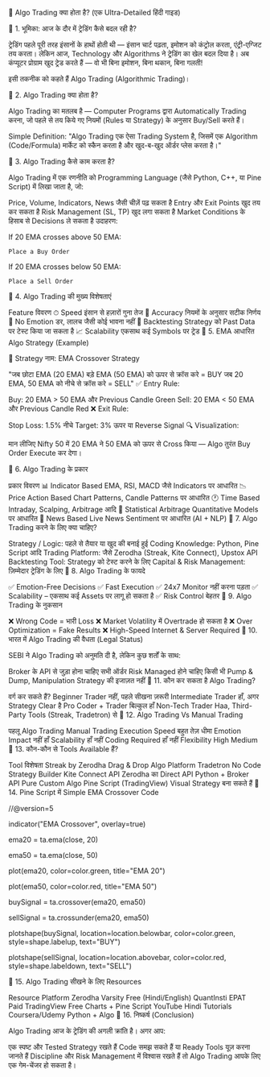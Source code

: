 📘 Algo Trading क्या होता है? (एक Ultra-Detailed हिंदी गाइड)

🔷 1. भूमिका: आज के दौर में ट्रेडिंग कैसे बदल रही है?

ट्रेडिंग पहले पूरी तरह इंसानों के हाथों होती थी — इंसान चार्ट पढ़ता, इमोशन को कंट्रोल करता, एंट्री-एग्जिट तय करता। लेकिन आज, Technology और Algorithms ने ट्रेडिंग का खेल बदल दिया है। अब कंप्यूटर प्रोग्राम खुद ट्रेड करते हैं — वो भी बिना इमोशन, बिना थकान, बिना गलती!

इसी तकनीक को कहते हैं Algo Trading (Algorithmic Trading)।

🔷 2. Algo Trading क्या होता है?

Algo Trading का मतलब है — Computer Programs द्वारा Automatically Trading करना, जो पहले से तय किये गए नियमों (Rules या Strategy) के अनुसार Buy/Sell करते हैं।

Simple Definition:
"Algo Trading एक ऐसा Trading System है, जिसमें एक Algorithm (Code/Formula) मार्केट को स्कैन करता है और खुद-ब-खुद ऑर्डर प्लेस करता है।"

🔷 3. Algo Trading कैसे काम करता है?

Algo Trading में एक रणनीति को Programming Language (जैसे Python, C++, या Pine Script) में लिखा जाता है, जो:

Price, Volume, Indicators, News जैसी चीज़ें पढ़ सकता है
Entry और Exit Points खुद तय कर सकता है
Risk Management (SL, TP) खुद लगा सकता है
Market Conditions के हिसाब से Decisions ले सकता है
उदाहरण:

If 20 EMA crosses above 50 EMA:

    Place a Buy Order

If 20 EMA crosses below 50 EMA:

    Place a Sell Order

🔷 4. Algo Trading की मुख्य विशेषताएं

Feature	विवरण
⏱ Speed	इंसान से हज़ारों गुना तेज
🎯 Accuracy	नियमों के अनुसार सटीक निर्णय
🤖 No Emotion	डर, लालच जैसी कोई भावना नहीं
🧠 Backtesting	Strategy को Past Data पर टेस्ट किया जा सकता है
📈 Scalability	एकसाथ कई Symbols पर ट्रेड
🔷 5. EMA आधारित Algo Strategy (Example)

🧪 Strategy नाम: EMA Crossover Strategy

"जब छोटा EMA (20 EMA) बड़े EMA (50 EMA) को ऊपर से क्रॉस करे = BUY
जब 20 EMA, 50 EMA को नीचे से क्रॉस करे = SELL"
✅ Entry Rule:

Buy: 20 EMA > 50 EMA और Previous Candle Green
Sell: 20 EMA < 50 EMA और Previous Candle Red
❌ Exit Rule:

Stop Loss: 1.5% नीचे
Target: 3% ऊपर या Reverse Signal
🔍 Visualization:

मान लीजिए Nifty 50 में 20 EMA ने 50 EMA को ऊपर से Cross किया — Algo तुरंत Buy Order Execute कर देगा।

🔷 6. Algo Trading के प्रकार

प्रकार	विवरण
📊 Indicator Based	EMA, RSI, MACD जैसे Indicators पर आधारित
📉 Price Action Based	Chart Patterns, Candle Patterns पर आधारित
🕐 Time Based	Intraday, Scalping, Arbitrage आदि
🧮 Statistical Arbitrage	Quantitative Models पर आधारित
📰 News Based	Live News Sentiment पर आधारित (AI + NLP)
🔷 7. Algo Trading करने के लिए क्या चाहिए?

Strategy / Logic: पहले से तैयार या खुद की बनाई हुई
Coding Knowledge: Python, Pine Script आदि
Trading Platform: जैसे Zerodha (Streak, Kite Connect), Upstox API
Backtesting Tool: Strategy को टेस्ट करने के लिए
Capital & Risk Management: ज़िम्मेदार ट्रेडिंग के लिए
🔷 8. Algo Trading के फायदे

✅ Emotion-Free Decisions
✅ Fast Execution
✅ 24x7 Monitor नहीं करना पड़ता
✅ Scalability – एकसाथ कई Assets पर लागू हो सकता है
✅ Risk Control बेहतर
🔷 9. Algo Trading के नुकसान

❌ Wrong Code = भारी Loss
❌ Market Volatility में Overtrade हो सकता है
❌ Over Optimization = Fake Results
❌ High-Speed Internet & Server Required
🔷 10. भारत में Algo Trading की वैधता (Legal Status)

SEBI ने Algo Trading को अनुमति दी है, लेकिन कुछ शर्तों के साथ:

Broker के API से जुड़ा होना चाहिए
सभी ऑर्डर Risk Managed होने चाहिए
किसी भी Pump & Dump, Manipulation Strategy की इजाज़त नहीं
🔷 11. कौन कर सकता है Algo Trading?

वर्ग	कर सकते हैं?
Beginner Trader	नहीं, पहले सीखना ज़रूरी
Intermediate Trader	हाँ, अगर Strategy Clear है
Pro Coder + Trader	बिल्कुल हाँ
Non-Tech Trader	Haa, Third-Party Tools (Streak, Tradetron) से
🔷 12. Algo Trading Vs Manual Trading

पहलू	Algo Trading	Manual Trading
Execution Speed	बहुत तेज़	धीमा
Emotion Impact	नहीं	हाँ
Scalability	हाँ	नहीं
Coding Required	हाँ	नहीं
Flexibility	High	Medium
🔷 13. कौन-कौन से Tools Available हैं?

Tool	विशेषता
Streak by Zerodha	Drag & Drop Algo Platform
Tradetron	No Code Strategy Builder
Kite Connect API	Zerodha का Direct API
Python + Broker API	Pure Custom Algo
Pine Script (TradingView)	Visual Strategy बना सकते हैं
🔷 14. Pine Script में Simple EMA Crossover Code

//@version=5

indicator("EMA Crossover", overlay=true)

ema20 = ta.ema(close, 20)

ema50 = ta.ema(close, 50)

plot(ema20, color=color.green, title="EMA 20")

plot(ema50, color=color.red, title="EMA 50")

buySignal = ta.crossover(ema20, ema50)

sellSignal = ta.crossunder(ema20, ema50)

plotshape(buySignal, location=location.belowbar, color=color.green, style=shape.labelup, text="BUY")

plotshape(sellSignal, location=location.abovebar, color=color.red, style=shape.labeldown, text="SELL")

🔷 15. Algo Trading सीखने के लिए Resources

Resource	Platform
Zerodha Varsity	Free (Hindi/English)
QuantInsti EPAT	Paid
TradingView	Free Charts + Pine Script
YouTube	Hindi Tutorials
Coursera/Udemy	Python + Algo
🔷 16. निष्कर्ष (Conclusion)

Algo Trading आज के ट्रेडिंग की अगली क्रांति है। अगर आप:

एक स्पष्ट और Tested Strategy रखते हैं
Code समझ सकते हैं या Ready Tools यूज़ करना जानते हैं
Discipline और Risk Management में विश्वास रखते हैं
तो Algo Trading आपके लिए एक गेम-चेंजर हो सकता है।

``` यदि आप चाहें तो मैं इसे PDF, DOCX या पूरी Blogger XML पोस्ट फ़ाइल में भी दे सकता हूँ। आदेश दें।